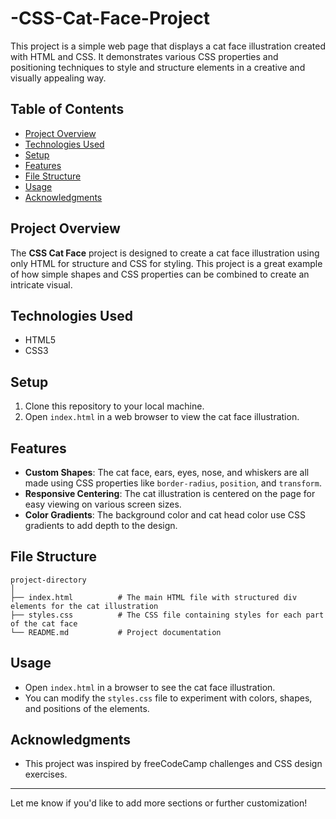 # -CSS-Cat-Face-Project

This project is a simple web page that displays a cat face illustration created with HTML and CSS. It demonstrates various CSS properties and positioning techniques to style and structure elements in a creative and visually appealing way.

## Table of Contents
- [Project Overview](#project-overview)
- [Technologies Used](#technologies-used)
- [Setup](#setup)
- [Features](#features)
- [File Structure](#file-structure)
- [Usage](#usage)
- [Acknowledgments](#acknowledgments)

## Project Overview
The **CSS Cat Face** project is designed to create a cat face illustration using only HTML for structure and CSS for styling. This project is a great example of how simple shapes and CSS properties can be combined to create an intricate visual.

## Technologies Used
- HTML5
- CSS3

## Setup
1. Clone this repository to your local machine.
2. Open `index.html` in a web browser to view the cat face illustration.

## Features
- **Custom Shapes**: The cat face, ears, eyes, nose, and whiskers are all made using CSS properties like `border-radius`, `position`, and `transform`.
- **Responsive Centering**: The cat illustration is centered on the page for easy viewing on various screen sizes.
- **Color Gradients**: The background color and cat head color use CSS gradients to add depth to the design.

## File Structure
```plaintext
project-directory
│
├── index.html          # The main HTML file with structured div elements for the cat illustration
├── styles.css          # The CSS file containing styles for each part of the cat face
└── README.md           # Project documentation
```

## Usage
- Open `index.html` in a browser to see the cat face illustration.
- You can modify the `styles.css` file to experiment with colors, shapes, and positions of the elements.

## Acknowledgments
- This project was inspired by freeCodeCamp challenges and CSS design exercises.

---

Let me know if you'd like to add more sections or further customization!
